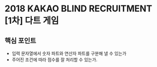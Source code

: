 # 2018 KAKAO BLIND RECRUITMENT [1차] 다트 게임

## 핵심 포인트

- 입력 문자열에서 숫자 파트와 연산자 파트를 구분해 낼 수 있는가
- 주어진 조건에 따라 점수를 잘 처리할 수 있는가.